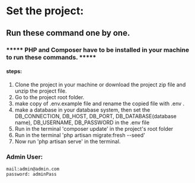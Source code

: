 # Set the project:
## Run these command one by one.
### ***** PHP and Composer have to be installed in your machine to run these commands. *****

#### steps:
  1. Clone the project in your machine or download the project zip file and unzip the project file.
  2. Go to the project root folder.
  3. make copy of .env.example file and rename the copied file with .env .
  4. make a database in your database system, then set the DB_CONNECTION, DB_HOST,  DB_PORT, DB_DATABASE(database name), DB_USERNAME, DB_PASSWORD in the .env file
  3. Run in the terminal 'composer update' in the project's root folder
  4. Run in the terminal 'php artisan migrate:fresh --seed'
  5. Now run 'php artisan serve' in the terminal.

 ### Admin User:
    mail:admin@admin.com
    password: adminPass




